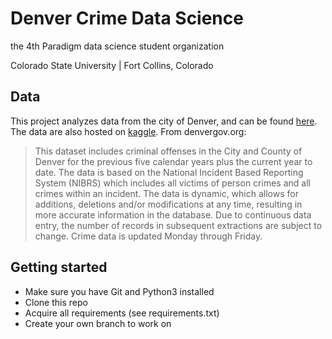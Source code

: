 # Denver Crime Data Science
the 4th Paradigm data science student organization

Colorado State University | Fort Collins, Colorado

## Data
This project analyzes data from the city of Denver, and can be found [here](https://www.denvergov.org/opendata/dataset/city-and-county-of-denver-crime). The data are also hosted on [kaggle](https://www.kaggle.com/paultimothymooney/denver-crime-data). From denvergov.org:
>This dataset includes criminal offenses in the City and County of Denver for the previous five calendar years plus the current year to date. The data is based on the National Incident Based Reporting System (NIBRS) which includes all victims of person crimes and all crimes within an incident. The data is dynamic, which allows for additions, deletions and/or modifications at any time, resulting in more accurate information in the database. Due to continuous data entry, the number of records in subsequent extractions are subject to change. Crime data is updated Monday through Friday.

## Getting started
* Make sure you have Git and Python3 installed 
* Clone this repo 
* Acquire all requirements (see requirements.txt)
* Create your own branch to work on

